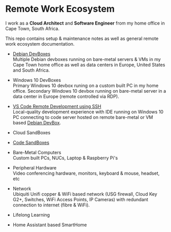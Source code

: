 # Remote Work Ecosystem

I work as a **Cloud Architect** and **Software Engineer** from my home office in Cape Town, South Africa.

This repo contains setup & maintenance notes as well as general remote work ecosystem documentation.

* [Debian DevBoxes](https://github.com/joshuasa/remote-work-ecosystem/blob/main/content/debian-devbox.md)<br>
Multiple Debian devboxes running on bare-metal servers & VMs in my Cape Town home office as well as data centers in Europe, United States and South Africa.

* Windows 10 DevBoxes<br>
Primary Windows 10 devbox runing on a custom built PC in my home office. Secondary Windows 10 devbox running on bare-metal server in a data center in Europe (remote controlled via RDP).

* [VS Code Remote Development using SSH](https://github.com/joshuasa/remote-work-ecosystem/blob/main/content/vscode-remote-ssh.md)<br>
Local-quality development experience with IDE running on Windows 10 PC connecting to code server hosted on remote bare-metal or VM based [Debian DevBox](https://github.com/joshuasa/remote-work-ecosystem/blob/main/content/debian-devbox.md).

* Cloud SandBoxes

* [Code SandBoxes](https://github.com/joshuasa/remote-work-ecosystem/blob/main/content/code-sandboxes.md)

* Bare-Metal Computers<br>
Custom built PCs, NUCs, Laptop & Raspberry Pi's

* Peripheral Hardware<br>
Video conferencing hardware, monitors, keyboard & mouse, headset, etc

* Network<br>
Ubiquiti Unifi copper & WiFi based network (USG firewall, Cloud Key G2+, Switches, WiFi Access Points, IP Cameras) with redundant connection to internet (fibre & WiFi).

* Lifelong Learning

* Home Assistant based SmartHome